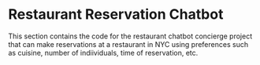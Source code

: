# Restaurant Reservation Chatbot
This section contains the code for the restaurant chatbot concierge project that can make reservations at a restaurant in NYC using preferences such as cuisine, number of indiividuals, time of reservation, etc. 
